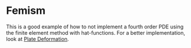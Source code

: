 # Femism
This is a good example of how to not implement a fourth order PDE using the finite element method with hat-functions. For a better implementation, look at [Plate Deformation](https://github.com/StormieWormie/PlateDeformation).
